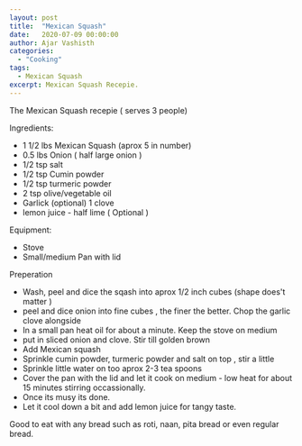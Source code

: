 ```yaml
---
layout: post
title:  "Mexican Squash"
date:   2020-07-09 00:00:00
author: Ajar Vashisth
categories: 
  - "Cooking"
tags:	
  - Mexican Squash
excerpt: Mexican Squash Recepie.
---
```



The Mexican Squash recepie ( serves 3 people)

Ingredients:
-  1 1/2 lbs Mexican Squash (aprox 5 in number)
-  0.5 lbs Onion ( half large onion )
-  1/2 tsp salt
-  1/2 tsp Cumin powder
-  1/2 tsp turmeric powder
-  2 tsp olive/vegetable oil
-  Garlick (optional) 1 clove
-  lemon juice - half lime ( Optional )

Equipment:
- Stove
- Small/medium Pan with lid


Preperation 
- Wash, peel and dice the sqash into aprox 1/2 inch cubes (shape does't matter )
- peel and dice onion into fine cubes , the finer the better. Chop the garlic clove alongside
- In a small pan heat oil for about a minute. Keep the stove on medium 
- put in sliced onion and clove. Stir till golden brown 
- Add Mexican squash 
- Sprinkle  cumin powder, turmeric powder and salt on top , stir a little 
- Sprinkle little water on too aprox 2-3 tea spoons 
- Cover the pan with the lid and let it cook on medium - low heat for about 15 minutes stirring occassionally.
- Once its musy its done. 
- Let it cool down a bit and add lemon juice for tangy taste.



Good to eat with any bread such as roti, naan,  pita bread or even regular bread.